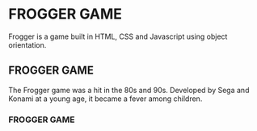 # FROGGER GAME
Frogger is a game built in HTML, CSS and Javascript using object orientation.
## FROGGER GAME
The Frogger game was a hit in the 80s and 90s. Developed by Sega and Konami at a young age, it became a fever among children.

### FROGGER GAME